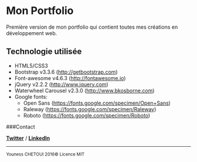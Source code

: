 # Mon Portfolio

Première version de mon portfolio qui contient toutes mes créations en développement web.

## Technologie utilisée

+ HTML5/CSS3
+ Bootstrap v3.3.6 (http://getbootstrap.com)
+ Font-awesome v4.6.3 (http://fontawesome.io)
+ jQuery v2.2.2 (http://www.jquery.com)
+ Waterwheel Carousel v2.3.0 (http://www.bkosborne.com)
+ Google fonts:
    + Open Sans (https://fonts.google.com/specimen/Open+Sans)
    + Raleway (https://fonts.google.com/specimen/Raleway)
    + Roboto (https://fonts.google.com/specimen/Roboto)

###Contact 

**[Twitter](https://twitter.com/Youness_Chetoui)** / **[LinkedIn](https://fr.linkedin.com/in/youness-chetoui-70b296122)**

-----------------

<sup>Youness CHETOUI 2016© Licence MIT</sup>
